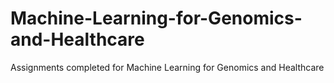 # Machine-Learning-for-Genomics-and-Healthcare
Assignments completed for Machine Learning for Genomics and Healthcare
